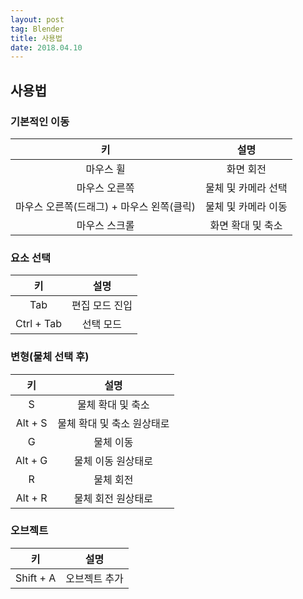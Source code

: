 ```yaml
---
layout: post 
tag: Blender
title: 사용법
date: 2018.04.10
---
```


## 사용법  
### 기본적인 이동  

|키|설명|
| :---: | :---: |
|마우스 휠|화면 회전|
|마우스 오른쪽|물체 및 카메라 선택|
|마우스 오른쪽(드래그) + 마우스 왼쪽(클릭)|물체 및 카메라 이동|
|마우스 스크롤|화면 확대 및 축소|

### 요소 선택  

|키|설명|
| :---: | :---: |
|Tab|편집 모드 진입|
|Ctrl + Tab|선택 모드|

### 변형(물체 선택 후)  

|키|설명|
| :---: | :---: |
|S|물체 확대 및 축소|
|Alt + S|물체 확대 및 축소 원상태로|
|G|물체 이동|
|Alt + G|물체 이동 원상태로|
|R|물체 회전|
|Alt + R|물체 회전 원상태로|

### 오브젝트  

|키|설명|
| :---: | :---: |
|Shift + A|오브젝트 추가|
